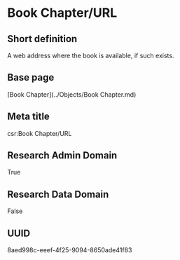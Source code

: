 # Book Chapter/URL
## Short definition
A web address where the book is available, if such exists.
## Base page
[Book Chapter](../Objects/Book Chapter.md)
## Meta title
csr:Book Chapter/URL
## Research Admin Domain
True
## Research Data Domain
False
## UUID
8aed998c-eeef-4f25-9094-8650ade41f83
